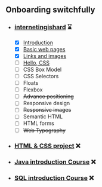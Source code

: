 ## Onboarding switchfully ##
- ### [internetingishard](https://github.com/IgnaceB/onboarding-switchfully/tree/main/internetingishard) :hourglass: ###
	- [x] [Introduction](https://github.com/IgnaceB/onboarding-switchfully/tree/main/internetingishard/introduction)
	- [x] [Basic web pages](https://github.com/IgnaceB/onboarding-switchfully/tree/main/internetingishard/basic_web_pages)
	- [x] [Links and images](https://github.com/IgnaceB/onboarding-switchfully/tree/main/internetingishard/links_and_images)
	- [ ] [Hello, CSS](https://github.com/IgnaceB/onboarding-switchfully/tree/main/internetingishard/hello_css)
	- [ ] CSS Box Model
	- [ ] CSS Selectors 
	- [ ] Floats
	- [ ] Flexbox 
	- [ ] ~~Advance positioning~~ 
	- [ ] Responsive design
	- [ ] ~~Responsive images~~
	- [ ] Semantic HTML
	- [ ] HTML forms
	- [ ] ~~Web Typography~~
- ### [HTML & CSS project]() :x: ###
- ### [Java introduction Course]() :x: ###
- ### [SQL introduction Course]() :x: ###